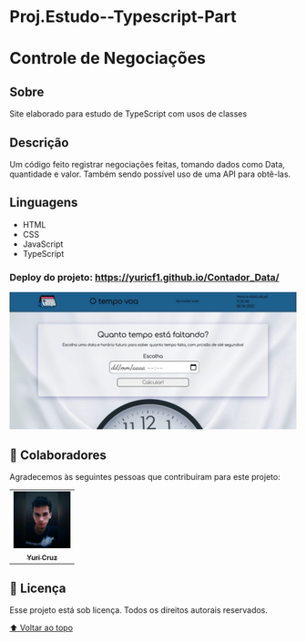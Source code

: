 # Proj.Estudo--Typescript-Part
# Controle de Negociações

<!---Esses são exemplos. Veja https://shields.io para outras pessoas ou para personalizar este conjunto de escudos. Você pode querer incluir dependências, status do projeto e informações de licença aqui--->
## Sobre
Site elaborado para estudo de TypeScript com usos de classes<br>

## Descrição
Um código feito registrar negociações feitas, tomando dados como Data, quantidade e valor. Também sendo possível uso de uma API para obtê-las.

<div id='comeco'>
 </div>

## Linguagens
- HTML
- CSS
- JavaScript
- TypeScript

### Deploy do projeto: https://yuricf1.github.io/Contador_Data/

<img src="https://raw.githubusercontent.com/YuriCF1/Contador_Data/main/assets/img/Thumb.png" alt="imagem do site">

## 🤝 Colaboradores

Agradecemos às seguintes pessoas que contribuíram para este projeto:

<table>
  <tr>
    <td align="center">
      <a href="https://www.linkedin.com/in/yf19/">
        <img src="https://github.com/YuriCF1/YuriCF1/blob/main/99689063.jpg" width="100px;" alt="Foto do Yuri Cruz no GitHub"/><br>
        <sub>
          <b>Yuri Cruz</b>
        </sub>
      </a>
    </td>
 
</table>


## 📝 Licença

Esse projeto está sob licença. Todos os direitos autorais reservados.

[⬆ Voltar ao topo](#comeco)<br>
